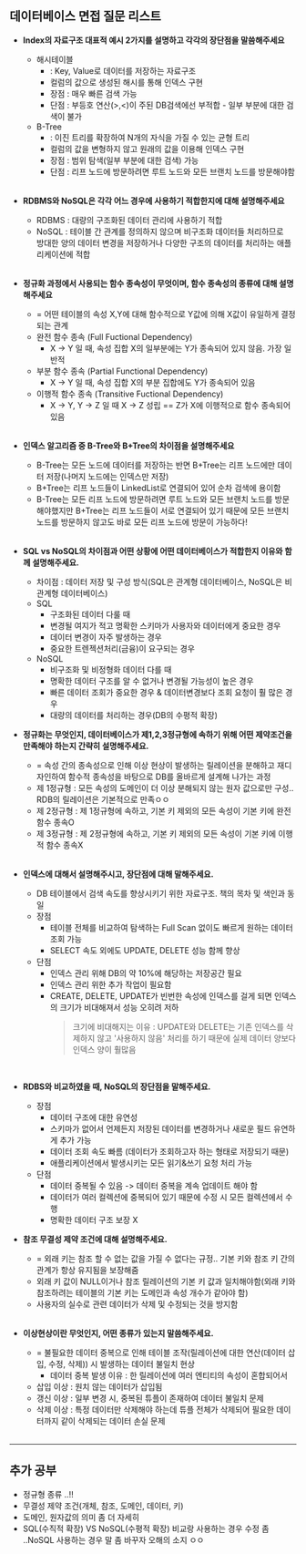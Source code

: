 ## 데이터베이스 면접 질문 리스트

- **Index의 자료구조 대표적 예시 2가지를 설명하고 각각의 장단점을 말씀해주세요**
  - 해시테이블
    - : Key, Value로 데이터를 저장하는 자료구조
    - 컬럼의 값으로 생성된 해시를 통해 인덱스 구현
    - 장점 : 매우 빠른 검색 가능
    - 단점 : 부등호 연산(>,<)이 주된 DB검색에선 부적합 - 일부 부분에 대한 검색이 불가
  - B-Tree
    - : 이진 트리를 확장하여 N개의 자식을 가질 수 있는 균형 트리
    - 컬럼의 값을 변형하지 않고 원래의 값을 이용해 인덱스 구현
    - 장점 : 범위 탐색(일부 부분에 대한 검색) 가능
    - 단점 : 리프 노드에 방문하려면 루트 노드와 모든 브랜치 노드를 방문해야함
  <br/>
  
- **RDBMS와 NoSQL은 각각 어느 경우에 사용하기 적합한지에 대해 설명해주세요**
  - RDBMS : 대량의 구조화된 데이터 관리에 사용하기 적합
  - NoSQL : 테이블 간 관계를 정의하지 않으며 비구조화 데이터들 처리하므로<br/>
            방대한 양의 데이터 변경을 저장하거나 다양한 구조의 데이터를 처리하는 애플리케이션에 적합
  <br/>
  
- **정규화 과정에서 사용되는 함수 종속성이 무엇이며, 함수 종속성의 종류에 대해 설명해주세요**
  - = 어떤 테이블의 속성 X,Y에 대해 함수적으로 Y값에 의해 X값이 유일하게 결정되는 관계
  - 완전 함수 종속 (Full Fuctional Dependency)
    - X -> Y 일 때, 속성 집합 X의 일부분에는 Y가 종속되어 있지 않음. 가장 일반적
  - 부분 함수 종속 (Partial Functional Dependency)
    - X -> Y 일 때, 속성 집합 X의 부분 집합에도 Y가 종속되어 있음
  - 이행적 함수 종속 (Transitive Fuctional Dependency)
    - X -> Y, Y -> Z 일 때 X -> Z 성립 == Z가 X에 이행적으로 함수 종속되어 있음
  <br/>
  
- **인덱스 알고리즘 중 B-Tree와 B+Tree의 차이점을 설명해주세요**
  - B-Tree는 모든 노드에 데이터를 저장하는 반면 B+Tree는 리프 노드에만 데이터 저장(나머지 노드에는 인덱스만 저장)
  - B+Tree는 리프 노드들이 LinkedList로 연결되어 있어 순차 검색에 용이함
  - B-Tree는 모든 리프 노드에 방문하려면 루트 노드와 모든 브랜치 노드를 방문해야했지만 B+Tree는 리프 노드들이 서로 연결되어 있기 때문에 모든 브랜치 노드를 방문하지 않고도 바로 모든 리프 노드에 방문이 가능하다!
  <br/>
  
- **SQL vs NoSQL의 차이점과 어떤 상황에 어떤 데이터베이스가 적합한지 이유와 함께 설명해주세요.**
  - 차이점 : 데이터 저장 및 구성 방식(SQL은 관계형 데이터베이스, NoSQL은 비관계형 데이터베이스)
  - SQL
    - 구조화된 데이터 다룰 때
    - 변경될 여지가 적고 명확한 스키마가 사용자와 데이터에게 중요한 경우
    - 데이터 변경이 자주 발생하는 경우
    - 중요한 트렌젝션처리(금융)이 요구되는 경우
  - NoSQL
    - 비구조화 및 비정형화 데이터 다를 때
    - 명확한 데이터 구조를 알 수 없거나 변경될 가능성이 높은 경우
    - 빠른 데이터 조회가 중요한 경우 & 데이터변경보다 조회 요청이 훨 많은 경우
    - 대량의 데이터를 처리하는 경우(DB의 수평적 확장)
  
- **정규화는 무엇인지, 데이터베이스가 제1,2,3정규형에 속하기 위해 어떤 제약조건을 만족해야 하는지 간략히 설명해주세요.**
  - = 속성 간의 종속성으로 인해 이상 현상이 발생하는 릴레이션을 분해하고 재디자인하여 함수적 종속성을 바탕으로 DB를 올바르게 설계해 나가는 과정
  - 제 1정규형 : 모든 속성의 도메인이 더 이상 분해되지 않는 원자 값으로만 구성.. RDB의 릴레이션은 기본적으로 만족ㅇㅇ
  - 제 2정규형 : 제 1정규형에 속하고, 기본 키 제외의 모든 속성이 기본 키에 완전 함수 종속O
  - 제 3정규형 : 제 2정규형에 속하고, 기본 키 제외의 모든 속성이 기본 키에 이행적 함수 종속X
  <br/>
  
- **인덱스에 대해서 설명해주시고, 장단점에 대해 말해주세요.**
  - DB 테이블에서 검색 속도를 향상시키기 위한 자료구조. 책의 목차 및 색인과 동일
  - 장점
    - 테이블 전체를 비교하여 탐색하는 Full Scan 없이도 빠르게 원하는 데이터 조회 가능
    - SELECT 속도 외에도 UPDATE, DELETE 성능 함께 향상
  - 단점
    - 인덱스 관리 위해 DB의 약 10%에 해당하는 저장공간 필요
    - 인덱스 관리 위한 추가 작업이 필요함
    - CREATE, DELETE, UPDATE가 빈번한 속성에 인덱스를 걸게 되면 인덱스의 크기가 비대해져서 성능 오히려 저하
      > 크기에 비대해지는 이유 : UPDATE와 DELETE는 기존 인덱스를 삭제하지 않고 '사용하지 않음' 처리를 하기 때문에 실제 데이터 양보다 인덱스 양이 훨많음
  <br/>
  
- **RDBS와 비교하였을 때, NoSQL의 장단점을 말해주세요.**
  - 장점
    - 데이터 구조에 대한 유연성
    - 스키마가 없어서 언제든지 저장된 데이터를 변경하거나 새로운 필드 유연하게 추가 가능
    - 데이터 조회 속도 빠름 (데이터가 조회하고자 하는 형태로 저장되기 때문)
    - 애플리케이션에서 발생시키는 모든 읽기&쓰기 요청 처리 가능
  - 단점
    - 데이터 중복될 수 있음 -> 데이터 중복을 계속 업데이트 해야 함
    - 데이터가 여러 컬렉션에 중복되어 있기 때문에 수정 시 모든 컬렉션에서 수행
    - 명확한 데이터 구조 보장 X
  
- **참조 무결성 제약 조건에 대해 설명해주세요.**
  - = 외래 키는 참조 할 수 없는 값을 가질 수 없다는 규정.. 기본 키와 참조 키 간의 관계가 항상 유지됨을 보장해줌
  - 외래 키 값이 NULL이거나 참조 릴레이션의 기본 키 값과 일치해야함(외래 키와 참조하려는 테이블의 기본 키는 도메인과 속성 개수가 같아야 함)
  - 사용자의 실수로 관련 데이터가 삭제 및 수정되는 것을 방지함
  <br/>
  
- **이상현상이란 무엇인지, 어떤 종류가 있는지 말씀해주세요.**
  - = 불필요한 데이터 중복으로 인해 테이블 조작(릴레이션에 대한 연산(데이터 삽입, 수정, 삭제)) 시 발생하는 데이터 불일치 현상
    - 데이터 중복 발생 이유 : 한 릴레이션에 여러 엔티티의 속성이 혼합되어서
  - 삽입 이상 : 원치 않는 데이터가 삽입됨
  - 갱신 이상 : 일부 변경 시, 중복된 튜플이 존재하여 데이터 불일치 문제
  - 삭제 이상 : 특정 데이터만 삭제해야 하는데 튜플 전체가 삭제되어 필요한 데이터까지 같이 삭제되는 데이터 손실 문제
  <br/>

---
  ## 추가 공부
  - 정규형 종류 ..!!
  - 무결성 제약 조건(개체, 참조, 도메인, 데이터, 키)
  - 도메인, 원자값의 의미 좀 더 자세히
  - SQL(수직적 확장) VS NoSQL(수평적 확장) 비교랑 사용하는 경우 수정 좀 ..NoSQL 사용하는 경우 말 좀 바꾸자 오해의 소지 ㅇㅇ
  
